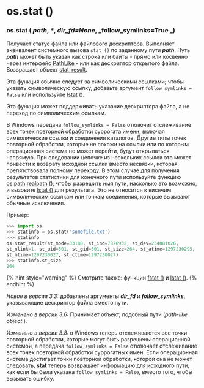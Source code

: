 # os.stat ()

### os.stat ( _path_, _\*_, _dir\_fd=None_, _follow\_symlinks=True _)

Получает статус файла или файлового дескриптора. Выполняет эквивалент системного вызова `stat ()` по заданному пути _**path**_. Путь _**path**_ может быть указан как строка или байты - прямо или косвенно через интерфейс [PathLike](../parametry-processa/os.pathlike.md) - или как дескриптор открытого файла. Возвращает объект [stat\_result](os.stat\_result.md).

Эта функция обычно следует за символическими ссылками; чтобы указать символическую ссылку, добавьте аргумент `follow_symlinks = False` или используйте [lstat ()](os.lstat.md).

Эта функция может поддерживать указание дескриптора файла, а не переход по символическим ссылкам.

В Windows передача `follow_symlinks = False` отключит отслеживание всех точек повторной обработки суррогата имени, включая символические ссылки и соединения каталогов. Другие типы точек повторной обработки, которые не похожи на ссылки или по которым операционная система не может перейти, будут открываться напрямую. При следовании цепочке из нескольких ссылок это может привести к возврату исходной ссылки вместо несвязки, которая препятствовала полному переходу. В этом случае для получения результатов статистики для конечного пути используйте функцию [os.path.realpath ()](../../../dostup-k-failam-i-papkam/os.path/os.path.realpath.md), чтобы разрешить имя пути, насколько это возможно, и вызовите [lstat ()](os.lstat.md) для результата. Это не относится к висячим символическим ссылкам или точкам соединения, которые вызывают обычные исключения.

Пример:

```python
>>> import os
>>> statinfo = os.stat('somefile.txt')
>>> statinfo
os.stat_result(st_mode=33188, st_ino=7876932, st_dev=234881026,
st_nlink=1, st_uid=501, st_gid=501, st_size=264, st_atime=1297230295,
st_mtime=1297230027, st_ctime=1297230027)
>>> statinfo.st_size
264
```

{% hint style="warning" %}
Смотрите также: функции [fstat ()](../operacii-s-failovymi-deskriptorami/os.fstat.md) и [lstat ()](os.lstat.md).
{% endhint %}

_Новое в версии 3.3:_ добавлены аргументы _**dir\_fd**_ и _**follow\_symlinks**_, указывающие дескриптор файла вместо пути.

_Изменено в версии 3.6:_ Принимает объект, подобный пути (_path-like object_ ).

_Изменено в версии 3.8:_ в Windows теперь отслеживаются все точки повторной обработки, которые могут быть разрешены операционной системой, а передача `follow_symlinks = False` отключает отслеживание всех точек повторной обработки суррогатных имен. Если операционная система достигает точки повторной обработки, которой она не может следовать, **stat** теперь возвращает информацию для исходного пути, как если бы была указана `follow_symlinks = False`, вместо того, чтобы вызывать ошибку.
